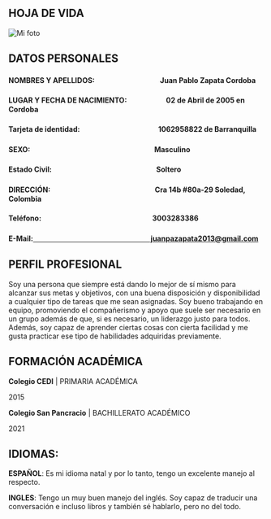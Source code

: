 ## HOJA DE VIDA

![Mi foto](https://lh3.googleusercontent.com/fife/AAWUweUUBC7DsZJ4rOm7J0tJc_xiOYRFTzJ-Jr66IcbU4ORoSEjJIsqYgISNyE0ZTB3AVxsuFqXKcibt6au_iqW9q__8_qEBWxsEGcDWpUYsxVzQZkHnM5wqqC9H3aGaet8s42QZKqv9lTrWDg0q3BaJvhcmlGxkXf-R23LrhD_z6DCvnd4UqdD9KSlwDpzR6_xY2vK-B1Bgq7UvJHKE44jqP7Z0xp0588YOj-kbBp35ObZPZVGSP1Dg-6hewCSX_0oMi82VdXm1wcynzzf-khtF22k0L-5TBfMl_XDJ1PNgU3sgobnJtmVJ7g1RW0SgVa-j-Ra_vkXOk_r-Wp7ppxRzLIuvYRn2PjI-zpDEIY6X-o4pQkmNq2VxFAZUoTuZIsJAk_e4ye7cuB13njf_pMH5EHeFI8NUMtvp0ie5ajFBQCrDNqZ4Nj07vyXj9oMjktdta1ePFbwFDGsQ-MNN_rhOrVlH6bnlehAMxRHpC3TbjX0YTLWFBEgRSoxGFzpjlhj_OLW45p7N2YT6yTlskjeVqh5MGDp8ITB68i3Q4TLkNy6tZfnAghRMJCqhE6kygwWwKgdoTpv1IF0fDnRZ9wapK1WxuAguhXo9zJKzL1iPOapkEF4H6d72jw3zQqnS2NXcd93rB-fGjNRSB_F0itpk0J-rPWMRqW9a-6t3FPDsnZB1yY1RR6XGNLM_L-pQ4m1DKAJmCwBy57RTrX2Rc3GddxYI6vICUqdjrac=w1879-h962-ft)

## DATOS PERSONALES
#### NOMBRES Y APELLIDOS:ㅤㅤㅤㅤㅤㅤㅤㅤㅤㅤJuan Pablo Zapata Cordoba 
#### LUGAR Y FECHA DE NACIMIENTO:ㅤㅤㅤㅤㅤㅤ02 de Abril de 2005 en Cordoba
#### Tarjeta de identidad:ㅤㅤㅤㅤㅤㅤㅤㅤㅤㅤㅤㅤ1062958822 de Barranquilla
#### SEXO:ㅤㅤㅤㅤㅤㅤㅤㅤㅤㅤㅤㅤㅤㅤㅤㅤㅤㅤㅤMasculino
#### Estado Civil:ㅤㅤㅤㅤㅤㅤㅤㅤㅤㅤㅤㅤㅤㅤㅤㅤSoltero
#### DIRECCIÓN:ㅤㅤㅤㅤㅤㅤㅤㅤㅤㅤㅤㅤㅤㅤㅤㅤCra 14b #80a-29 Soledad, Colombia
#### Teléfono:ㅤㅤㅤㅤㅤㅤㅤㅤㅤㅤㅤㅤㅤㅤㅤㅤㅤ3003283386
#### E-Mail:ㅤㅤㅤㅤㅤㅤㅤㅤㅤㅤㅤㅤㅤㅤㅤㅤㅤㅤjuanpazapata2013@gmail.com

## PERFIL PROFESIONAL

Soy una persona que siempre está dando lo mejor de sí mismo para alcanzar sus metas y objetivos, con una buena disposición y disponibilidad a cualquier tipo de tareas que me sean asignadas. Soy bueno trabajando en equipo, promoviendo el compañerismo y apoyo que suele ser necesario en un grupo además de que, si es necesario, un liderazgo justo para todos. Además, soy capaz de aprender ciertas cosas con cierta facilidad y me gusta practicar ese tipo de habilidades adquiridas previamente.

## FORMACIÓN ACADÉMICA
**Colegio CEDI** | PRIMARIA ACADÉMICA

2015

**Colegio San Pancracio** |  BACHILLERATO ACADÉMICO 

2021

## IDIOMAS:
**ESPAÑOL**: Es mi idioma natal y por lo tanto, tengo un excelente manejo al respecto.

**INGLES**: Tengo un muy buen manejo del inglés. Soy capaz de traducir una conversación e incluso libros y también sé hablarlo, pero no del todo.
